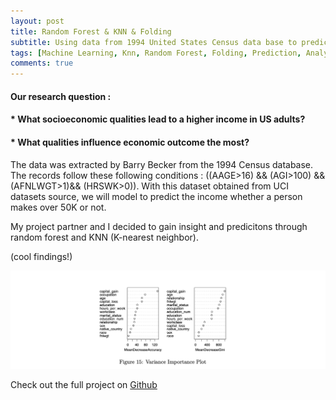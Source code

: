 ```yaml
---
layout: post
title: Random Forest & KNN & Folding 
subtitle: Using data from 1994 United States Census data base to predict income
tags: [Machine Learning, Knn, Random Forest, Folding, Prediction, Analysis]
comments: true
---
```


#### Our research question :
#### * What socioeconomic qualities lead to a higher income in US adults? 

#### * What qualities influence economic outcome the most?



The data was extracted by Barry Becker from the 1994 Census database. The records follow these following conditions : ((AAGE>16) && (AGI>100) && (AFNLWGT>1)&& (HRSWK>0)). With this dataset obtained from UCI datasets source, we will model to predict the income whether a person makes over 50K or not. 


My project partner and I decided to gain insight and predicitons through random forest and KNN (K-nearest neighbor).

(cool findings!)

![pic](assets/img/randomforest.png)


Check out the full project on [Github](https://github.com/sunny7x7/Pstat131ProjectMachineLearning)
